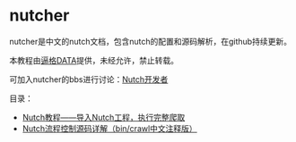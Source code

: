# nutcher
nutcher是中文的nutch文档，包含nutch的配置和源码解析，在github持续更新。

本教程由[逼格DATA](https://github.com/CrawlScript/nutcher)提供，未经允许，禁止转载。

可加入nutcher的bbs进行讨论：[Nutch开发者](nutcher.org)

目录：

+ [Nutch教程——导入Nutch工程，执行完整爬取](articles/run_nutch_in_ide.md)
+ [Nutch流程控制源码详解（bin/crawl中文注释版）](blob/master/nutch-chinese/apache-nutch-1.9/src/bin/crawl)
